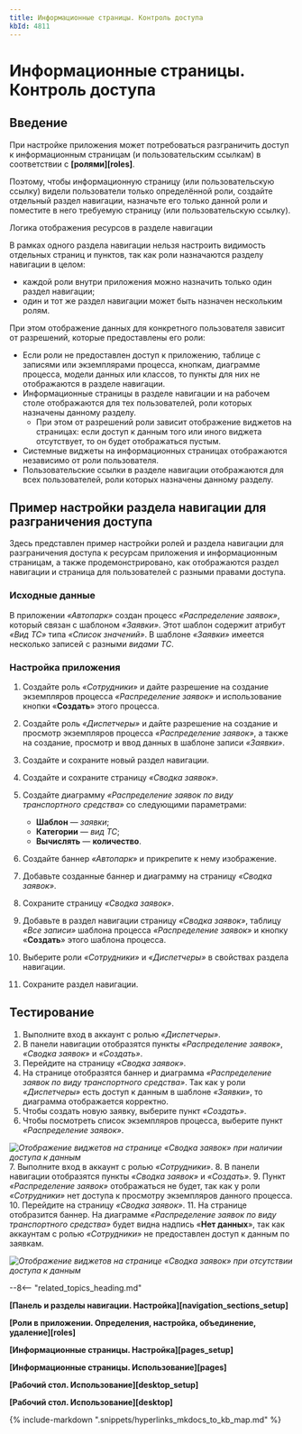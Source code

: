 ```yaml
---
title: Информационные страницы. Контроль доступа
kbId: 4811
---
```


# Информационные страницы. Контроль доступа

## Введение

При настройке приложения может потребоваться разграничить доступ к информационным страницам (и пользовательским ссылкам) в соответствии с **[ролями][roles]**.

Поэтому, чтобы информационную страницу (или пользовательскую ссылку) видели пользователи только определённой роли, создайте отдельный раздел навигации, назначьте его только данной роли и поместите в него требуемую страницу (или пользовательскую ссылку).

Логика отображения ресурсов в разделе навигации

В рамках одного раздела навигации нельзя настроить видимость отдельных страниц и пунктов, так как роли назначаются разделу навигации в целом:

- каждой роли внутри приложения можно назначить только один раздел навигации;
- один и тот же раздел навигации может быть назначен нескольким ролям.

При этом отображение данных для конкретного пользователя зависит от разрешений, которые предоставлены его роли:

- Если роли не предоставлен доступ к приложению, таблице с записями или экземплярами процесса, кнопкам, диаграмме процесса, модели данных или классов, то пункты для них не отображаются в разделе навигации.
- Информационные страницы в разделе навигации и на рабочем столе отображаются для тех пользователей, роли которых назначены данному разделу.
    - При этом от разрешений роли зависит отображение виджетов на страницах: если доступ к данным того или иного виджета отсутствует, то он будет отображаться пустым.
- Системные виджеты на информационных страницах отображаются независимо от роли пользователя.
- Пользовательские ссылки в разделе навигации отображаются для всех пользователей, роли которых назначены данному разделу.

## Пример настройки раздела навигации для разграничения доступа

Здесь представлен пример настройки ролей и раздела навигации для разграничения доступа к ресурсам приложения и информационным страницам, а также продемонстрировано, как отображаются раздел навигации и страница для пользователей с разными правами доступа.

### Исходные данные

В приложении *«Автопарк»* создан процесс *«Распределение заявок»*, который связан с шаблоном *«Заявки»*. Этот шаблон содержит атрибут *«Вид ТС»* типа *«Список значений»*. В шаблоне *«Заявки»* имеется несколько записей с разными *видами ТС*.

### Настройка приложения

1. Создайте роль *«Сотрудники»* и дайте разрешение на создание экземпляров процесса *«Распределение заявок»* и использование кнопки «**Создать**» этого процесса.
2. Создайте роль *«Диспетчеры»* и дайте разрешение на создание и просмотр экземпляров процесса *«Распределение заявок»*, а также на создание, просмотр и ввод данных в шаблоне записи *«Заявки»*.
3. Создайте и сохраните новый раздел навигации.
4. Создайте и сохраните страницу *«Сводка заявок»*.
5. Создайте диаграмму *«Распределение заявок по виду транспортного средства»* со следующими параметрами:

    - **Шаблон** — *заявки*;
    - **Категории** — *вид ТС*;
    - **Вычислять** — **количество**.
6. Создайте баннер *«Автопарк»* и прикрепите к нему изображение.
7. Добавьте созданные баннер и диаграмму на страницу *«Сводка заявок»*.
8. Сохраните страницу *«Сводка заявок»*.
9. Добавьте в раздел навигации страницу *«Сводка заявок»*, таблицу *«Все записи»* шаблона процесса *«Распределение заявок»* и кнопку «**Создать**» этого шаблона процесса.
10. Выберите роли *«Сотрудники»* и *«Диспетчеры»* в свойствах раздела навигации.
11. Сохраните раздел навигации.

## Тестирование

1. Выполните вход в аккаунт с ролью *«Диспетчеры»*.
2. В панели навигации отобразятся пункты *«Распределение заявок»*, *«Сводка заявок»* и *«Создать»*.
3. Перейдите на страницу *«Сводка заявок»*.
4. На странице отобразятся баннер и диаграмма *«Распределение заявок по виду транспортного средства»*. Так как у роли *«Диспетчеры»* есть доступ к данным в шаблоне *«Заявки»*, то диаграмма отображается корректно.
5. Чтобы создать новую заявку, выберите пункт *«Создать»*.
6. Чтобы посмотреть список экземпляров процесса, выберите пункт *«Распределение заявок»*.

_![Отображение виджетов на странице «Сводка заявок» при наличии доступа к данным](https://kb.comindware.ru/assets/page_access_control_full_access.png)_
7. Выполните вход в аккаунт с ролью *«Сотрудники»*.
8. В панели навигации отобразятся пункты *«Сводка заявок»* и *«Создать»*.
9. Пункт *«Распределение заявок»* отображаться не будет, так как у роли *«Сотрудники»* нет доступа к просмотру экземпляров данного процесса.
10. Перейдите на страницу *«Сводка заявок»*.
11. На странице отобразится баннер. На диаграмме *«Распределение заявок по виду транспортного средства»* будет видна надпись «**Нет данных**», так как аккаунтам с ролью *«Сотрудники»* не предоставлен доступ к данным по заявкам.

_![Отображение виджетов на странице «Сводка заявок» при отсутствии доступа к данным](https://kb.comindware.ru/assets/page_access_control_partial_access.png)_

--8<-- "related_topics_heading.md"

**[Панель и разделы навигации. Настройка][navigation_sections_setup]**

**[Роли в приложении. Определения, настройка, объединение, удаление][roles]**

**[Информационные страницы. Настройка][pages_setup]**

**[Информационные страницы. Использование][pages]**

**[Рабочий стол. Использование][desktop_setup]**

**[Рабочий стол. Использование][desktop]**

{% include-markdown ".snippets/hyperlinks_mkdocs_to_kb_map.md" %}
